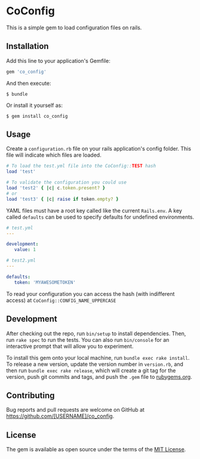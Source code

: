 # CoConfig

This is a simple gem to load configuration files on rails.

## Installation

Add this line to your application's Gemfile:

```ruby
gem 'co_config'
```

And then execute:

    $ bundle

Or install it yourself as:

    $ gem install co_config

## Usage

Create a `configuration.rb` file on your rails application's config folder.
This file will indicate which files are loaded.

```ruby
# To load the test.yml file into the CoConfig::TEST hash
load 'test' 

# To validate the configuration you could use
load 'test2' { |c| c.token.present? } 
# or
load 'test3' { |c| raise if token.empty? }
```

YAML files must have a root key called like the current `Rails.env`. A key called `defaults` can be used to specify defaults for undefined environments.

```yaml
# test.yml
---

development:
   value: 1
```

```yaml
# test2.yml
---

defaults:
   token: 'MYAWESOMETOKEN'
```

To read your configuration you can access the hash (with indifferent access) at `CoConfig::CONFIG_NAME_UPPERCASE`

## Development

After checking out the repo, run `bin/setup` to install dependencies. Then, run `rake spec` to run the tests. You can also run `bin/console` for an interactive prompt that will allow you to experiment.

To install this gem onto your local machine, run `bundle exec rake install`. To release a new version, update the version number in `version.rb`, and then run `bundle exec rake release`, which will create a git tag for the version, push git commits and tags, and push the `.gem` file to [rubygems.org](https://rubygems.org).

## Contributing

Bug reports and pull requests are welcome on GitHub at https://github.com/[USERNAME]/co_config.


## License

The gem is available as open source under the terms of the [MIT License](http://opensource.org/licenses/MIT).

